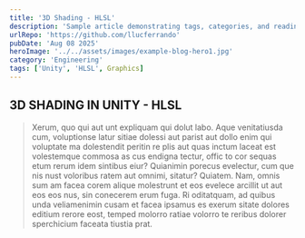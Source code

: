 ```yaml
---
title: '3D Shading - HLSL'
description: 'Sample article demonstrating tags, categories, and reading time.'
urlRepo: 'https://github.com/llucferrando'
pubDate: 'Aug 08 2025'
heroImage: '../../assets/images/example-blog-hero1.jpg'
category: 'Engineering'
tags: ['Unity', 'HLSL', Graphics]
---
```


<div class="text-justify center">
  <h2 class="font-extrabold">
    3D SHADING IN UNITY - HLSL
  </h2>
  <p class="mt-10">

  > Xerum, quo qui aut unt expliquam qui dolut labo. Aque venitatiusda cum, voluptionse latur sitiae dolessi aut parist aut dollo enim qui voluptate ma dolestendit peritin re plis aut quas inctum laceat est volestemque commosa as cus endigna tectur, offic to cor sequas etum rerum idem sintibus eiur? Quianimin porecus evelectur, cum que nis nust voloribus ratem aut omnimi, sitatur? Quiatem. Nam, omnis sum am facea corem alique molestrunt et eos evelece arcillit ut aut eos eos nus, sin conecerem erum fuga. Ri oditatquam, ad quibus unda veliamenimin cusam et facea ipsamus es exerum sitate dolores editium rerore eost, temped molorro ratiae volorro te reribus dolorer sperchicium faceata tiustia prat.
 
 
  
  </p>
</div>


